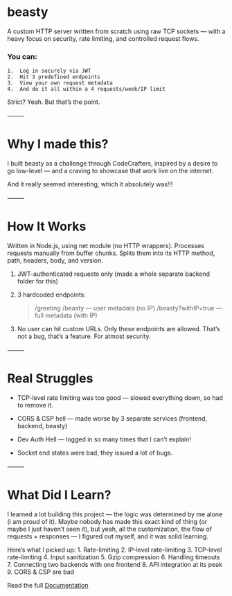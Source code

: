 # beasty

A custom HTTP server written from scratch using raw TCP sockets — with a heavy focus on security, rate limiting, and controlled request flows.

### You can:
	1.	Log in securely via JWT
	2.	Hit 3 predefined endpoints
	3.	View your own request metadata
	4.	And do it all within a 4 requests/week/IP limit

Strict? Yeah. But that’s the point.

⸻

# Why I made this?

I built beasty as a challenge through CodeCrafters, inspired by a desire to go low-level — and a craving to showcase that work live on the internet.

And it really seemed interesting, which it absolutely was!!!

⸻

# How It Works

Written in Node.js, using net module (no HTTP wrappers).
Processes requests manually from buffer chunks.
Splits them into its HTTP method, path, headers, body, and version.

1. JWT-authenticated requests only (made a whole separate backend folder for this)

2. 3 hardcoded endpoints:
	>	/greeting
	>	/beasty — user metadata (no IP)
	>	/beasty?withIP=true — full metadata (with IP)

3.	No user can hit custom URLs. Only these endpoints are allowed. That’s not a bug, that’s a feature. For atmost security.

⸻

# Real Struggles

- TCP-level rate limiting was too good — slowed everything down, so had to remove it.

- CORS & CSP hell — made worse by 3 separate services 
(frontend, backend, beasty)

- Dev Auth Hell — logged in so many times that I can’t explain!

- Socket end states were bad, they issued a lot of bugs.

⸻

# What Did I Learn?

I learned a lot building this project — the logic was determined by me alone (i am proud of it). Maybe nobody has made this exact kind of thing (or maybe I just haven’t seen it), but yeah, all the customization, the flow of requests + responses — I figured out myself, and it was solid learning.

Here’s what I picked up:
	1.	Rate-limiting
	2.	IP-level rate-limiting
	3.	TCP-level rate-limiting
	4.	Input sanitization
	5.	Gzip compression
	6.	Handling timeouts
	7.	Connecting two backends with one frontend
	8.	API integration at its peak
	9.	CORS & CSP are bad

Read the full [Documentation](https://cypress-cayenne-00d.notion.site/Making-of-beasty-2145118366ab809d91c1d42dd96cc57a)



